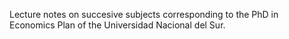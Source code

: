 Lecture notes on succesive subjects corresponding to the PhD in Economics Plan of the Universidad Nacional del Sur.
